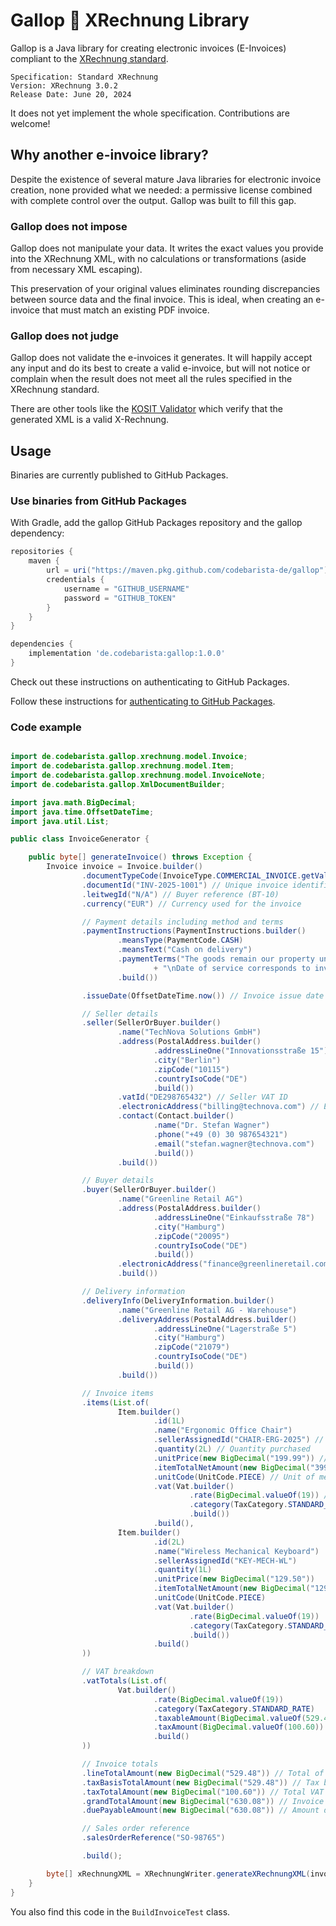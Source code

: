 # Gallop 🐎 XRechnung Library

Gallop is a Java library for creating electronic invoices (E-Invoices) compliant to
the [XRechnung standard](https://xeinkauf.de/dokumente/).

    Specification: Standard XRechnung
    Version: XRechnung 3.0.2
    Release Date: June 20, 2024

It does not yet implement the whole specification. Contributions are welcome!

## Why another e-invoice library?

Despite the existence of several mature Java libraries for electronic invoice creation,
none provided what we needed: a permissive license combined with complete control over the output.
Gallop was built to fill this gap.

### Gallop does not impose

Gallop does not manipulate your data. It writes the exact values you provide into the XRechnung XML,
with no calculations or transformations (aside from necessary XML escaping).

This preservation of your original values eliminates rounding discrepancies between source data and the final invoice.
This is ideal, when creating an e-invoice that must match an existing PDF invoice.

### Gallop does not judge

Gallop does not validate the e-invoices it generates.
It will happily accept any input and do its best to create a valid e-invoice,
but will not notice or complain when the result does not meet all the rules specified in the XRechnung standard.

There are other tools like the [KOSIT Validator](https://github.com/itplr-kosit/validator)
which verify that the generated XML is a valid X-Rechnung.

## Usage

Binaries are currently published to GitHub Packages.

### Use binaries from GitHub Packages

With Gradle, add the gallop GitHub Packages repository and the gallop dependency:

```groovy
repositories {
    maven {
        url = uri("https://maven.pkg.github.com/codebarista-de/gallop")
        credentials {
            username = "GITHUB_USERNAME"
            password = "GITHUB_TOKEN"
        }
    }
}

dependencies {
    implementation 'de.codebarista:gallop:1.0.0'
}
```

Check out these instructions on authenticating to GitHub Packages.

Follow these instructions for
[authenticating to GitHub Packages](https://docs.github.com/en/packages/working-with-a-github-packages-registry/working-with-the-gradle-registry#authenticating-to-github-packages).

### Code example

```java

import de.codebarista.gallop.xrechnung.model.Invoice;
import de.codebarista.gallop.xrechnung.model.Item;
import de.codebarista.gallop.xrechnung.model.InvoiceNote;
import de.codebarista.gallop.XmlDocumentBuilder;

import java.math.BigDecimal;
import java.time.OffsetDateTime;
import java.util.List;

public class InvoiceGenerator {

    public byte[] generateInvoice() throws Exception {
        Invoice invoice = Invoice.builder()
                .documentTypeCode(InvoiceType.COMMERCIAL_INVOICE.getValue()) // Define invoice type
                .documentId("INV-2025-1001") // Unique invoice identifier
                .leitwegId("N/A") // Buyer reference (BT-10)
                .currency("EUR") // Currency used for the invoice

                // Payment details including method and terms
                .paymentInstructions(PaymentInstructions.builder()
                        .meansType(PaymentCode.CASH)
                        .meansText("Cash on delivery")
                        .paymentTerms("The goods remain our property until full payment is received."
                                + "\nDate of service corresponds to invoice date.")
                        .build())

                .issueDate(OffsetDateTime.now()) // Invoice issue date

                // Seller details
                .seller(SellerOrBuyer.builder()
                        .name("TechNova Solutions GmbH")
                        .address(PostalAddress.builder()
                                .addressLineOne("Innovationsstraße 15")
                                .city("Berlin")
                                .zipCode("10115")
                                .countryIsoCode("DE")
                                .build())
                        .vatId("DE298765432") // Seller VAT ID
                        .electronicAddress("billing@technova.com") // Electronic address for invoicing
                        .contact(Contact.builder()
                                .name("Dr. Stefan Wagner")
                                .phone("+49 (0) 30 987654321")
                                .email("stefan.wagner@technova.com")
                                .build())
                        .build())

                // Buyer details
                .buyer(SellerOrBuyer.builder()
                        .name("Greenline Retail AG")
                        .address(PostalAddress.builder()
                                .addressLineOne("Einkaufsstraße 78")
                                .city("Hamburg")
                                .zipCode("20095")
                                .countryIsoCode("DE")
                                .build())
                        .electronicAddress("finance@greenlineretail.com") // Electronic address for buyer
                        .build())

                // Delivery information
                .deliveryInfo(DeliveryInformation.builder()
                        .name("Greenline Retail AG - Warehouse")
                        .deliveryAddress(PostalAddress.builder()
                                .addressLineOne("Lagerstraße 5")
                                .city("Hamburg")
                                .zipCode("21079")
                                .countryIsoCode("DE")
                                .build())
                        .build())

                // Invoice items
                .items(List.of(
                        Item.builder()
                                .id(1L)
                                .name("Ergonomic Office Chair")
                                .sellerAssignedId("CHAIR-ERG-2025") // Seller's internal product ID
                                .quantity(2L) // Quantity purchased
                                .unitPrice(new BigDecimal("199.99")) // Price per unit
                                .itemTotalNetAmount(new BigDecimal("399.98")) // Total price without VAT
                                .unitCode(UnitCode.PIECE) // Unit of measurement
                                .vat(Vat.builder()
                                        .rate(BigDecimal.valueOf(19)) // VAT rate (19%)
                                        .category(TaxCategory.STANDARD_RATE)
                                        .build())
                                .build(),
                        Item.builder()
                                .id(2L)
                                .name("Wireless Mechanical Keyboard")
                                .sellerAssignedId("KEY-MECH-WL")
                                .quantity(1L)
                                .unitPrice(new BigDecimal("129.50"))
                                .itemTotalNetAmount(new BigDecimal("129.50"))
                                .unitCode(UnitCode.PIECE)
                                .vat(Vat.builder()
                                        .rate(BigDecimal.valueOf(19))
                                        .category(TaxCategory.STANDARD_RATE)
                                        .build())
                                .build()
                ))

                // VAT breakdown
                .vatTotals(List.of(
                        Vat.builder()
                                .rate(BigDecimal.valueOf(19))
                                .category(TaxCategory.STANDARD_RATE)
                                .taxableAmount(BigDecimal.valueOf(529.48)) // Taxable amount
                                .taxAmount(BigDecimal.valueOf(100.60)) // VAT amount
                                .build()
                ))

                // Invoice totals
                .lineTotalAmount(new BigDecimal("529.48")) // Total of all line items
                .taxBasisTotalAmount(new BigDecimal("529.48")) // Tax basis total
                .taxTotalAmount(new BigDecimal("100.60")) // Total VAT amount
                .grandTotalAmount(new BigDecimal("630.08")) // Invoice total with VAT
                .duePayableAmount(new BigDecimal("630.08")) // Amount due for payment

                // Sales order reference
                .salesOrderReference("SO-98765")

                .build();

        byte[] xRechnungXML = XRechnungWriter.generateXRechnungXML(invoice);
    }
}
```

You also find this code in the `BuildInvoiceTest` class.
